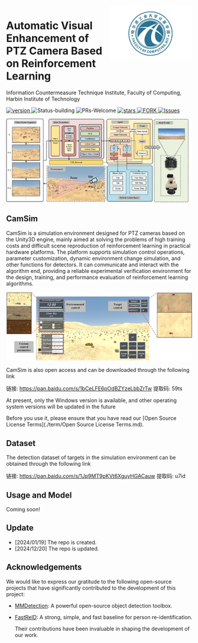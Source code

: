 <img src="https://raw.githubusercontent.com/JoshuaWenHIT/PicBed/master/UniversityPattern.png" height="150px" align="right">

# Automatic Visual Enhancement of PTZ Camera Based on Reinforcement Learning

Information Countermeasure Technique Institute, Faculty of Computing, Harbin Institute of Technology

[//]: # (![DOI]&#40;https://img.shields.io/badge/DOI_10.3390%2Frs15205031-aa&#41;)
  <a href="https://img.shields.io/badge/version-v0.1.0-blue">
    <img alt="version" src="https://img.shields.io/badge/version-v0.0.1-blue?color=FF8000?color=009922" />
  </a>
<a >
     <img alt="Status-building" src="https://img.shields.io/badge/Status-building-blue" />
  </a>
<a >
     <img alt="PRs-Welcome" src="https://img.shields.io/badge/PRs-Welcome-red" />
  </a>
  <a href="https://github.com/JoshuaWenHIT/CV-RL/stargazers">
     <img alt="stars" src="https://img.shields.io/github/stars/JoshuaWenHIT/CV-RL" />
  </a>
  <a href="https://github.com/JoshuaWenHIT/CV-RL/network/members">
     <img alt="FORK" src="https://img.shields.io/github/forks/JoshuaWenHIT/CV-RL?color=FF8000" />
  </a>
  <a href="https://github.com/JoshuaWenHIT/CV-RL/issues">
    <img alt="Issues" src="https://img.shields.io/github/issues/JoshuaWenHIT/CV-RL?color=0088ff"/>
  </a>
  <br />

![method](./MISC/method.png)



## CamSim

CamSim is a simulation environment designed for PTZ cameras based on the Unity3D engine, mainly aimed at solving the problems of high training costs and difficult scene reproduction of reinforcement learning in practical hardware platforms. The platform supports simulation control operations, parameter customization, dynamic environment change simulation, and other functions for detectors. It can communicate and interact with the algorithm end, providing a reliable experimental verification environment for the design, training, and performance evaluation of reinforcement learning algorithms.

![camsim](./MISC/camsim.png)

CamSim is also open access and can be downloaded through the following link

链接: https://pan.baidu.com/s/1bCeLFE6pOdBZYzeLbbZrTw 提取码: 59ts


At present, only the Windows version is available, and other operating system versions will be updated in the future

Before you use it, please ensure that you have read our [Open Source License Terms](./term/Open Source License Terms.md).



## Dataset

The detection dataset of targets in the simulation environment can be obtained through the following link

链接: https://pan.baidu.com/s/1Jp9MT9pKVt6XguyHGACauw 提取码: u7id



## Usage and Model

Coming soon!



## Update

- [2024/01/19] The repo is created.
- [2024/12/20] The repo is updated.



## Acknowledgements 

We would like to express our gratitude to the following open-source projects that have significantly contributed to the development of this project: 

- [MMDetection](https://github.com/open-mmlab/mmdetection): A powerful open-source object detection toolbox. 

- [FastReID](https://github.com/JDAI-CV/fast-reid): A strong, simple, and fast baseline for person re-identification. 

  

  Their contributions have been invaluable in shaping the development of our work.

